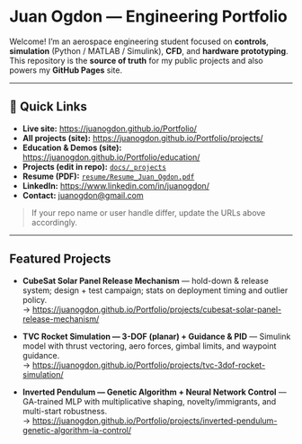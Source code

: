 # Juan Ogdon — Engineering Portfolio

Welcome! I’m an aerospace engineering student focused on **controls**, **simulation** (Python / MATLAB / Simulink), **CFD**, and **hardware prototyping**.  
This repository is the **source of truth** for my public projects and also powers my **GitHub Pages** site.

---

## 🔗 Quick Links
-  **Live site:** https://juanogdon.github.io/Portfolio/
-  **All projects (site):** https://juanogdon.github.io/Portfolio/projects/
-  **Education & Demos (site):** https://juanogdon.github.io/Portfolio/education/
-  **Projects (edit in repo):** [`docs/_projects`](docs/_projects)
-  **Resume (PDF):** [`resume/Resume_Juan_Ogdon.pdf`](resume/Resume_Juan_Ogdon.pdf)
-  **LinkedIn:** https://www.linkedin.com/in/juanogdon/
-  **Contact:** [juanogdon@gmail.com](juanogdon@gmail.com)

> If your repo name or user handle differ, update the URLs above accordingly.

---

##  Featured Projects
- **CubeSat Solar Panel Release Mechanism** — hold-down & release system; design + test campaign; stats on deployment timing and outlier policy.  
  → https://juanogdon.github.io/Portfolio/projects/cubesat-solar-panel-release-mechanism/

- **TVC Rocket Simulation — 3-DOF (planar) + Guidance & PID** — Simulink model with thrust vectoring, aero forces, gimbal limits, and waypoint guidance.  
  → https://juanogdon.github.io/Portfolio/projects/tvc-3dof-rocket-simulation/

- **Inverted Pendulum — Genetic Algorithm + Neural Network Control** — GA-trained MLP with multiplicative shaping, novelty/immigrants, and multi-start robustness.  
  → https://juanogdon.github.io/Portfolio/projects/inverted-pendulum-genetic-algorithm-ia-control/
